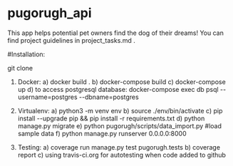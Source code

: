 # pugorugh_api
This app helps potential pet owners find the dog of their dreams!
You can find project guidelines in project_tasks.md .


#Installation:

git clone <project>

1. Docker:
a) docker build .
b) docker-compose build
c) docker-compose up
d) to access postgresql database:  docker-compose exec db psql --username=postgres --dbname=postgres

2. Virtualenv:
a) python3 -m venv env
b) source ./env/bin/activate
c) pip install --upgrade pip && pip install -r requirements.txt
d) python manage.py migrate
e) python pugorugh/scripts/data_import.py #load sample data
f) python manage.py runserver 0.0.0.0:8000

3. Testing:
a) coverage run manage.py test pugorugh.tests
b) coverage report
c) using travis-ci.org for autotesting when code added to github